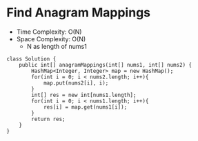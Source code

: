 # Find Anagram Mappings

- Time Complexity: O(N)
- Space Complexity: O(N)
  - N as length of nums1

```
class Solution {
    public int[] anagramMappings(int[] nums1, int[] nums2) {
        HashMap<Integer, Integer> map = new HashMap();
        for(int i = 0; i < nums2.length; i++){
            map.put(nums2[i], i);
        }
        int[] res = new int[nums1.length];
        for(int i = 0; i < nums1.length; i++){
            res[i] = map.get(nums1[i]);
        }
        return res;
    }
}
```
